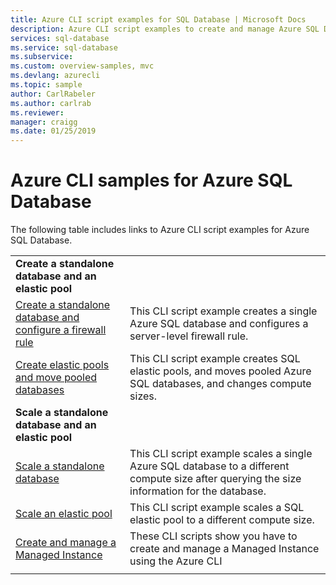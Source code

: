 ```yaml
---
title: Azure CLI script examples for SQL Database | Microsoft Docs
description: Azure CLI script examples to create and manage Azure SQL Database servers, elastic pools, databases, and firewalls. 
services: sql-database
ms.service: sql-database
ms.subservice: 
ms.custom: overview-samples, mvc
ms.devlang: azurecli
ms.topic: sample
author: CarlRabeler
ms.author: carlrab
ms.reviewer:
manager: craigg
ms.date: 01/25/2019
---
```


# Azure CLI samples for Azure SQL Database

The following table includes links to Azure CLI script examples for Azure SQL Database.

| |  |
|---|---|
|**Create a standalone database and an elastic pool**||
| [Create a standalone database and configure a firewall rule](scripts/sql-database-create-and-configure-database-cli.md?toc=%2fcli%2fazure%2ftoc.json) | This CLI script example creates a single Azure SQL database and configures a server-level firewall rule. |
| [Create elastic pools and move pooled databases](scripts/sql-database-move-database-between-pools-cli.md?toc=%2fcli%2fazure%2ftoc.json) | This CLI script example creates SQL elastic pools, and moves pooled Azure SQL databases, and changes compute sizes.|
|**Scale a standalone database and an elastic pool**||
| [Scale a standalone database](scripts/sql-database-monitor-and-scale-database-cli.md?toc=%2fcli%2fazure%2ftoc.json) | This CLI script example scales a single Azure SQL database to a different compute size after querying the size information for the database. |
| [Scale an elastic pool](scripts/sql-database-scale-pool-cli.md?toc=%2fcli%2fazure%2ftoc.json) | This CLI script example scales a SQL elastic pool to a different compute size.  |
| [Create and manage a Managed Instance](https://medium.com/azure-sqldb-managed-instance/working-with-sql-managed-instance-using-azure-cli-611795fe0b44) | These CLI scripts show you have to create and manage a Managed Instance using the Azure CLI |
|||

